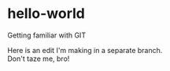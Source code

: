 # hello-world
Getting familiar with GIT

Here is an edit I'm making in a separate branch.<br>
Don't taze me, bro!
